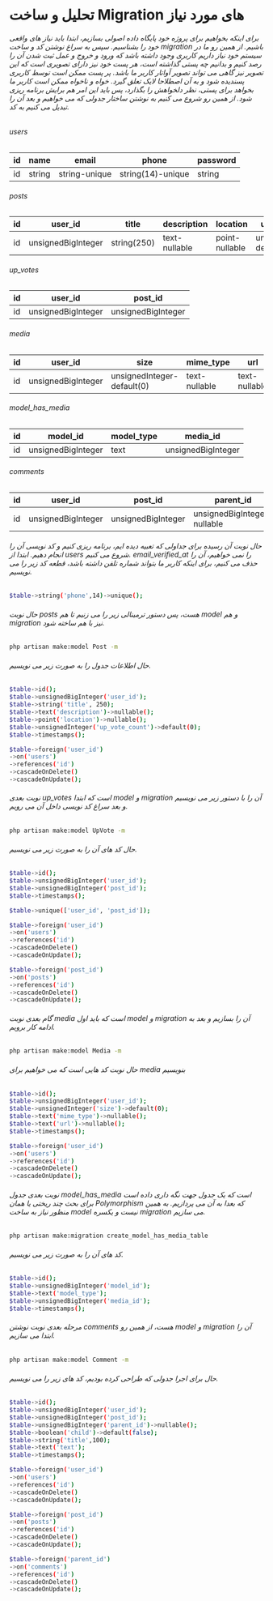 # تحلیل و ساخت Migration های مورد نیاز

###### برای اینکه بخواهیم برای پروژه خود پایگاه داده اصولی بسازیم، ابتدا باید نیاز های واقعی خود را بشناسیم. سپس به سراغ نوشتن کد و ساخت migration باشیم. از همین رو ما در سیستم خود نیاز داریم کاربری وجود داشته باشد که ورود و خروج و عمل ثبت شدن آن را رصد کنیم و بدانیم چه پستی گذاشته است، هر پست خود نیز دارای تصویری است که این تصویر نیز گاهی می تواند تصویر آواتار کاربر ما باشد. پر پست ممکن است توسط کاربری پسندیده شود و به آن اصطلاحا لایک تعلق گیرد. خواه و ناخواه ممکن است کاربر ما بخواهد برای پستی، نظر دلخواهش را بگذارد، پس باید این امر هم برایش برنامه ریزی شود. از همین رو شروع می کنیم به نوشتن ساختار جدولی که می خواهیم و بعد آن را تبدیل می کنیم به کد.

###### users
| id  | name | email | phone |password |
| - | - | - | - | - |
| id  | string | string-unique | string(14)-unique | string |

###### posts
| id  | user_id | title | description | location | up_vote_count |
| - | - | - | - | - | - |
| id  | unsignedBigInteger | string(250) | text-nullable | point-nullable | unsignedInteger-default(0) |


###### up_votes
| id  | user_id | post_id |
| - | - | - |
| id  | unsignedBigInteger | unsignedBigInteger |

###### media
| id  | user_id | size | mime_type | url |
| - | - | - | - | - |
| id  | unsignedBigInteger | unsignedInteger-default(0) | text-nullable | text-nullable |

###### model_has_media
| id  | model_id | model_type | media_id |
| - | - | - | - |
| id  | unsignedBigInteger | text | unsignedBigInteger |

###### comments
| id  | user_id | post_id | parent_id | child | title | text |
| - | - | - | - | - | - | - |
| id  | unsignedBigInteger | unsignedBigInteger | unsignedBigInteger-nullable | boolean-default(false) | string(100) | text |


###### حال نوبت آن رسیده برای جداولی که تعبیه دیده ایم، برنامه ریزی کنیم و کد نویسی آن را انجام دهیم. ابتدا از users شروع می کنیم. email_verified_at را نمی خواهیم، آن را حذف می کنیم، برای اینکه کاربر ما بتواند شماره تلفن داشته باشد، قطعه کد زیر را می نویسیم.
```bash
$table->string('phone',14)->unique();
```
###### حال نوبت posts هست، پس دستور ترمینالی زیر را می زنیم تا هم model و هم migration نیز با هم ساخته شود.
```bash
php artisan make:model Post -m
```
###### حال اطلاعات جدول را به صورت زیر می نویسیم.
```bash
$table->id();
$table->unsignedBigInteger('user_id');
$table->string('title', 250);
$table->text('description')->nullable();
$table->point('location')->nullable();
$table->unsignedInteger('up_vote_count')->default(0);
$table->timestamps();

$table->foreign('user_id')
->on('users')
->references('id')
->cascadeOnDelete()
->cascadeOnUpdate();
```
###### نوبت بعدی up_votes است که ابتدا model  و migration آن را با دستور زیر می نویسیم و بعد سراغ کد نویسی داخل آن می رویم.
```bash
php artisan make:model UpVote -m
```
###### حال کد های آن را به صورت زیر می نویسیم.
```bash
$table->id();
$table->unsignedBigInteger('user_id');
$table->unsignedBigInteger('post_id');
$table->timestamps();

$table->unique(['user_id', 'post_id']);

$table->foreign('user_id')
->on('users')
->references('id')
->cascadeOnDelete()
->cascadeOnUpdate();

$table->foreign('post_id')
->on('posts')
->references('id')
->cascadeOnDelete()
->cascadeOnUpdate();
```
###### گام بعدی نوبت media است که باید اول model و migration آن را بسازیم و بعد به ادامه کار برویم.
```bash
php artisan make:model Media -m
```
###### حال نوبت کد هایی است که می خواهیم برای media بنویسیم
```bash
$table->id();
$table->unsignedBigInteger('user_id');
$table->unsignedInteger('size')->default(0);
$table->text('mime_type')->nullable();
$table->text('url')->nullable();
$table->timestamps();

$table->foreign('user_id')
->on('users')
->references('id')
->cascadeOnDelete()
->cascadeOnUpdate();
```
###### نوبت بعدی جدول model_has_media است که یک جدول جهت نگه داری داده است برای بحث چند ریختی یا همان Polymorphism  که بعدا به آن می پردازیم. به همین منظور نیاز به ساخت model نیست و یکسره migration می سازیم.
```bash
php artisan make:migration create_model_has_media_table
```
###### کد های آن را به صورت زیر می نویسیم.
```bash
$table->id();
$table->unsignedBigInteger('model_id');
$table->text('model_type');
$table->unsignedBigInteger('media_id');
$table->timestamps();
```
###### مرحله بعدی نوبت نوشتن comments هست، از همین رو model و migration آن را ابتدا می سازیم.
```bash
php artisan make:model Comment -m
```
###### حال برای اجرا جدولی که طراحی کرده بودیم، کد های زیر را می نویسیم.
```bash
$table->id();
$table->unsignedBigInteger('user_id');
$table->unsignedBigInteger('post_id');
$table->unsignedBigInteger('parent_id')->nullable();
$table->boolean('child')->default(false);
$table->string('title',100);
$table->text('text');
$table->timestamps();

$table->foreign('user_id')
->on('users')
->references('id')
->cascadeOnDelete()
->cascadeOnUpdate();

$table->foreign('post_id')
->on('posts')
->references('id')
->cascadeOnDelete()
->cascadeOnUpdate();

$table->foreign('parent_id')
->on('comments')
->references('id')
->cascadeOnDelete()
->cascadeOnUpdate();
```




